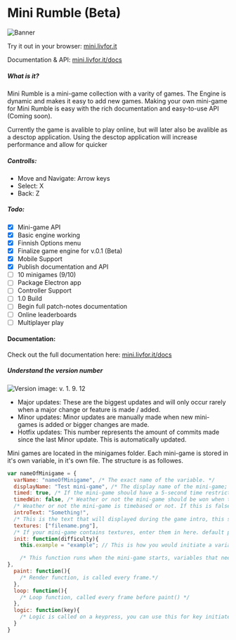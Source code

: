 # Mini Rumble  (Beta)

![Banner](https://i.imgur.com/65H9VaQ.jpg)

Try it out in your browser:
[mini.livfor.it](http://mini.livfor.it)

Documentation & API: 
[mini.livfor.it/docs](http://mini.livfor.it/docs)

##### What is it?

Mini Rumble is a mini-game collection with a varity of games. The Engine is dynamic and makes it easy to add new games. Making your own mini-game for Mini Rumble is easy with the rich documentation and easy-to-use API (Coming soon).

Currently the game is avalible to play online, but will later also be avalible as a desctop application. Using the desctop application will increase performance and allow for quicker 

##### Controlls:

- Move and Navigate: Arrow keys
- Select: X
- Back: Z

##### Todo:

- [x]  Mini-game API
- [x]  Basic engine working
- [x]  Finnish Options menu
- [x]  Finalize game engine for v.0.1 (Beta)
- [x]  Mobile Support
- [x]  Publish documentation and API 
- [ ]  10 minigames (9/10)
- [ ]  Package Electron app
- [ ]  Controller Support
- [ ]  1.0 Build
- [ ]  Begin full patch-notes documentation
- [ ]  Online leaderboards
- [ ]  Multiplayer play

#### Documentation:

Check out the full documentation here: [mini.livfor.it/docs](http://mini.livfor.it/docs)

##### Understand the version number

![Version image: v. 1. 9. 12](https://i.imgur.com/rLiOkMO.jpg)

- Major updates: These are the biggest updates and will only occur rarely when a major change or feature is made / added.
- Minor updates: Minor updates are manually made when new mini-games is added or bigger changes are made.
- Hotfix updates: This number represents the amount of commits made since the last Minor update. This is automatically updated.


Mini games are located in the minigames folder. Each mini-game is stored in it's own variable, in it's own file.
The structure is as followes.

```javascript
var nameOfMinigame = {
  varName: "nameOfMinigame", /* The exact name of the variable. */
  displayName: "Test mini-game", /* The display name of the mini-game; Shown in the menu when togglening mini-games. */
  timed: true, /* If the mini-game should have a 5-second time restriction. */
  timedWin: false, /* Weather or not the mini-game should be won when the time runs out. */
  /* Weather or not the mini-game is timebased or not. If this is false, the timer will be disabled. */
  introText: "Something!", 
  /* This is the text that will displayed during the game intro, this should be a short explaination of what the objective in the mini-game is.*/
  textures: ["filename.png"], 
  /* If your mini-game contains textures, enter them in here. default path is /textures. */
  init: function(difficulty){
    this.example = "example"; // This is how you would initiate a variable.

    /* This function runs when the mini-game starts, variables that needs to be reset should be initiatied here. Difficulty is the increasing difficulty (starts at 0). The difficulty variable should be used to set the difficulty of the mini-game*/
},
  paint: function(){
    /* Render function, is called every frame.*/
  },
  loop: function(){
    /* Loop function, called every frame before paint() */
  },
  logic: function(key){
    /* Logic is called on a keypress, you can use this for key initiated actions. */
  }
}
```
